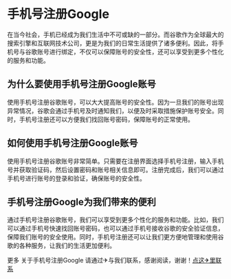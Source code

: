 # 手机号注册Google

在当今社会，手机已经成为我们生活中不可或缺的一部分。而谷歌作为全球最大的搜索引擎和互联网技术公司，更是为我们的日常生活提供了诸多便利。因此，将手机号与谷歌账号进行绑定，不仅可以保障账号的安全性，还可以享受到更多个性化的服务和功能。

## 为什么要使用手机号注册Google账号

使用手机号注册谷歌账号，可以大大提高账号的安全性。因为一旦我们的账号出现异常情况，谷歌会通过手机号及时通知我们，以便及时采取措施保护账号安全。同时，手机号注册还可以方便我们找回账号密码，保障账号的正常使用。

## 如何使用手机号注册Google账号

使用手机号注册谷歌账号非常简单。只需要在注册界面选择手机号注册，输入手机号并获取验证码，然后设置密码和账号相关信息即可。注册完成后，我们可以通过手机号进行账号的登录和验证，确保账号的安全性。

## 手机号注册Google为我们带来的便利

通过手机号注册谷歌账号，我们可以享受到更多个性化的服务和功能。比如，我们可以通过手机号快速找回账号密码，也可以通过手机号接收谷歌的安全验证信息，保障我们账号的安全使用。同时，手机号注册还可以让我们更方便地管理和使用谷歌的各种服务，让我们的生活更加便利。

更多 关于手机号注册Google 请通过✈与我们联系，感谢阅读，谢谢！[点这✈里联系](https://acc.k02.cc)